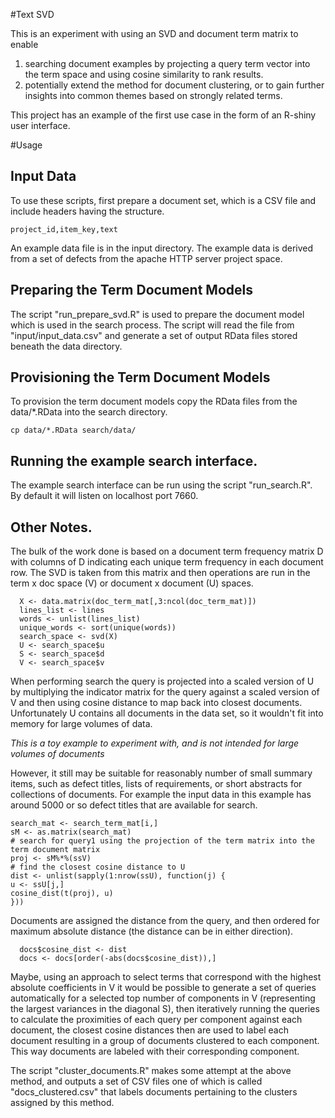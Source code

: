 #Text SVD

This is an experiment with using an SVD and document term matrix to enable 

1. searching document examples by projecting a query term vector into the term space and using cosine similarity to rank results.
2. potentially extend the method for document clustering, or to gain further insights into common themes based on strongly related terms.


This project has an example of the first use case in the form of an R-shiny user interface.

#Usage

## Input Data

To use these scripts, first prepare a document set, which is a CSV file and include headers having the structure.

```
project_id,item_key,text
```

An example data file is in the input directory. The example data is derived from a set of defects from the apache HTTP server project space. 

## Preparing the Term Document Models

The script "run_prepare_svd.R" is used to prepare the document model which is used in the search process. The script will read the file from "input/input_data.csv" and generate a set of output RData files stored beneath the data directory.

## Provisioning the Term Document Models

To provision the term document models copy the RData files from the data/*.RData into the search directory.

```
cp data/*.RData search/data/ 
```

## Running the example search interface.

The example search interface can be run using the script "run_search.R".
By default it will listen on localhost port 7660. 

## Other Notes.

The bulk of the work done is based on a document term frequency matrix D with columns of D indicating each unique term frequency in each document row. The SVD is taken from this matrix and then operations are run in the term x doc space (V) or document x document (U) spaces. 

``` 
  X <- data.matrix(doc_term_mat[,3:ncol(doc_term_mat)])
  lines_list <- lines
  words <- unlist(lines_list)
  unique_words <- sort(unique(words))
  search_space <- svd(X)
  U <- search_space$u
  S <- search_space$d
  V <- search_space$v
```

When performing search the query is projected into a scaled version of U by multiplying the indicator matrix for the query against a scaled version of V and then using cosine distance to map back into closest documents. Unfortunately U contains all documents in the data set, so it wouldn't fit into memory for large volumes of data.

*This is a toy example to experiment with, and is not intended for large volumes of documents* 

However, it still may be suitable for reasonably number of small summary items, such as defect titles, lists of requirements, or short abstracts for collections of documents. For example the input data in this example has around 5000 or so defect titles that are available for search.  
 
``` 
search_mat <- search_term_mat[i,]
sM <- as.matrix(search_mat)
# search for query1 using the projection of the term matrix into the term document matrix
proj <- sM%*%(ssV)
# find the closest cosine distance to U
dist <- unlist(sapply(1:nrow(ssU), function(j) {
u <- ssU[j,]
cosine_dist(t(proj), u)
}))
```

Documents are assigned the distance from the query, and then ordered for maximum absolute distance (the distance can be in either direction).
 
``` 
  docs$cosine_dist <- dist
  docs <- docs[order(-abs(docs$cosine_dist)),]
```

Maybe, using an approach to select terms that correspond with the highest absolute coefficients in V it would be possible to generate a set of queries automatically for a selected top number of components in V (representing the largest variances in the diagonal S), then iteratively running the queries to calculate the proximities of each query per component against each document, the closest cosine distances then are used to label each document resulting in a group of documents clustered to each component. This way documents are labeled with their corresponding component.

The script "cluster_documents.R" makes some attempt at the above method, and outputs a set of CSV files one of which is called "docs_clustered.csv" that labels documents pertaining to the clusters assigned by this method.
